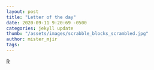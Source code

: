 ```yaml
---
layout: post
title: "Letter of the day"
date: 2020-09-11 9:20:69 -0500
categories: jekyll update
thumb: "/assets/images/scrabble_blocks_scrambled.jpg"
author: mister_mjir
tags:
---
```

R
